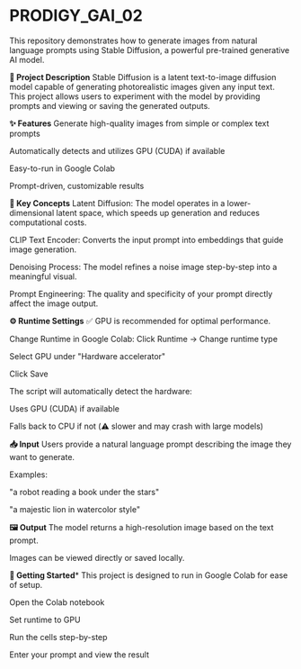 # PRODIGY_GAI_02
This repository demonstrates how to generate images from natural language prompts using Stable Diffusion, a powerful pre-trained generative AI model.

**📌 Project Description**
Stable Diffusion is a latent text-to-image diffusion model capable of generating photorealistic images given any input text. This project allows users to experiment with the model by providing prompts and viewing or saving the generated outputs.

**✨ Features**
Generate high-quality images from simple or complex text prompts

Automatically detects and utilizes GPU (CUDA) if available

Easy-to-run in Google Colab

Prompt-driven, customizable results

**🧠 Key Concepts**
Latent Diffusion: The model operates in a lower-dimensional latent space, which speeds up generation and reduces computational costs.

CLIP Text Encoder: Converts the input prompt into embeddings that guide image generation.

Denoising Process: The model refines a noise image step-by-step into a meaningful visual.

Prompt Engineering: The quality and specificity of your prompt directly affect the image output.

**⚙️ Runtime Settings**
✅ GPU is recommended for optimal performance.

Change Runtime in Google Colab:
Click Runtime → Change runtime type

Select GPU under "Hardware accelerator"

Click Save

The script will automatically detect the hardware:

Uses GPU (CUDA) if available

Falls back to CPU if not (⚠️ slower and may crash with large models)

**📥 Input**
Users provide a natural language prompt describing the image they want to generate.

Examples:

"a robot reading a book under the stars"

"a majestic lion in watercolor style"

**🖼️ Output**
The model returns a high-resolution image based on the text prompt.

Images can be viewed directly or saved locally.

**🚀 Getting Started***
This project is designed to run in Google Colab for ease of setup.

Open the Colab notebook

Set runtime to GPU

Run the cells step-by-step

Enter your prompt and view the result

